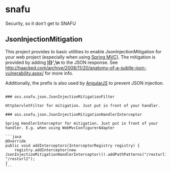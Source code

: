 # snafu


Security, so it don't get to SNAFU

## JsonInjectionMitigation

This project provides to basic utilities to enable JsonInjectionMitigation for your web project (especially when using [Spring MVC)](http://spring.io).
The mitigation is provided by adding **)]}',\n** to the JSON response. See http://haacked.com/archive/2008/11/20/anatomy-of-a-subtle-json-vulnerability.aspx/ for more info.

Additionally, the prefix is also used by [AngularJS](https://angularjs.org/) to prevent JSON injection.
~~~

### oss.snafu.json.JsonInjectionMitigationFilter

HttpServletFilter for mitigation. Just put in front of your handler.

### oss.snafu.json.JsonInjectionMitigationHandlerInterceptor

Spring HandlerInterceptor for mitigation. Just put in front of your handler. E.g. when using WebMvcConfigurerAdapter  

```java
@Override
public void addInterceptors(InterceptorRegistry registry) {
	registry.addInterceptor(new JsonInjectionMitigationHandlerInterceptor()).addPathPatterns("/resturl1", "/resturl2");
}
```